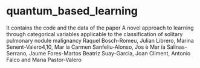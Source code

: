 # quantum_based_learning

It contains the code and the data of the paper A novel approach to learning through categorical variables applicable to the classification of solitary pulmonary nodule malignancy Raquel Bosch-Romeu, Julian Librero, Marina Senent-Valero4,10, Mar ́ıa Carmen Sanfeliu-Alonso, Jos ́e Mar ́ıa Salinas-Serrano, Jaume Fores-Martos  Beatriz Suay-Garcia, Joan Climent, Antonio Falco  and Marıa Pastor-Valero
